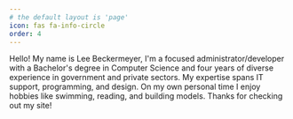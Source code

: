 ```yaml
---
# the default layout is 'page'
icon: fas fa-info-circle
order: 4
---
```


Hello! My name is Lee Beckermeyer, I'm a focused administrator/developer with a Bachelor's degree in Computer Science and four years of diverse experience in government and private sectors. My expertise spans IT support, programming, and design. On my own personal time I enjoy hobbies like swimming, reading, and building models. Thanks for checking out my site!